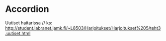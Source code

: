 # Accordion
Uutiset haitarissa
// ks: http://student.labranet.jamk.fi/~L8503/Harjoitukset/Harjoitukset%205/teht3.uutiset.html
